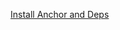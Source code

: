 [Install Anchor and Deps](https://project-serum.github.io/anchor/getting-started/installation.html#install-rust)
